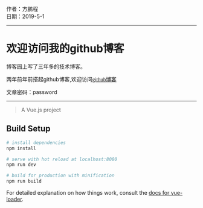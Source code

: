 

作者：方鹏程    
日期：2019-5-1

---

# 欢迎访问我的github博客
博客园上写了三年多的技术博客。  

两年前年前搭起github博客,欢迎访问<font color="blue" face="微软雅黑">[github博客](//pcdegithub.github.io "欢迎")</font>

文章密码：password

----
> A Vue.js project

## Build Setup

``` bash
# install dependencies
npm install

# serve with hot reload at localhost:8080
npm run dev

# build for production with minification
npm run build
```

For detailed explanation on how things work, consult the [docs for vue-loader](http://vuejs.github.io/vue-loader).


